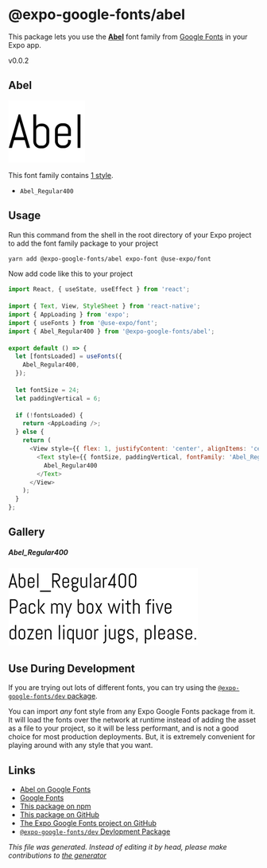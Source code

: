 # @expo-google-fonts/abel

This package lets you use the [**Abel**](https://fonts.google.com/specimen/Abel) font family from [Google Fonts](https://fonts.google.com/) in your Expo app.

v0.0.2

## Abel

![Abel](./font-family.png)

This font family contains [1 style](#gallery).

- `Abel_Regular400`

## Usage

Run this command from the shell in the root directory of your Expo project to add the font family package to your project
```sh
yarn add @expo-google-fonts/abel expo-font @use-expo/font
```

Now add code like this to your project
```js
import React, { useState, useEffect } from 'react';

import { Text, View, StyleSheet } from 'react-native';
import { AppLoading } from 'expo';
import { useFonts } from '@use-expo/font';
import { Abel_Regular400 } from '@expo-google-fonts/abel';

export default () => {
  let [fontsLoaded] = useFonts({
    Abel_Regular400,
  });

  let fontSize = 24;
  let paddingVertical = 6;

  if (!fontsLoaded) {
    return <AppLoading />;
  } else {
    return (
      <View style={{ flex: 1, justifyContent: 'center', alignItems: 'center' }}>
        <Text style={{ fontSize, paddingVertical, fontFamily: 'Abel_Regular400' }}>
          Abel_Regular400
        </Text>
      </View>
    );
  }
};

```

## Gallery

##### Abel_Regular400
![Abel_Regular400](./37a44f872ce09b8a93244abfaf3741aa8e4da7cbf64de118635a7cf1c7bc1d5e.ttf.png)


## Use During Development

If you are trying out lots of different fonts, you can try using the [`@expo-google-fonts/dev` package](https://www.npmjs.com/package/@expo-google-fonts/dev).

You can import *any* font style from any Expo Google Fonts package from it. It will load the fonts
over the network at runtime instead of adding the asset as a file to your project, so it will be 
less performant, and is not a good choice for most production deployments. But, it is extremely convenient
for playing around with any style that you want.

## Links

- [Abel on Google Fonts](https://fonts.google.com/specimen/Abel)
- [Google Fonts](https://fonts.google.com/)
- [This package on npm](https://www.npmjs.com/package/@expo-google-fonts/abel)
- [This package on GitHub](https://github.com/expo/google-fonts/tree/master/font-packages/abel)
- [The Expo Google Fonts project on GitHub](https://github.com/expo/google-fonts)
- [`@expo-google-fonts/dev` Devlopment Package](https://github.com/expo/google-fonts/tree/master/font-packages/dev)


*This file was generated. Instead of editing it by head, please make contributions to [the generator](https://github.com/expo/google-fonts/tree/master/packages/generator)*
